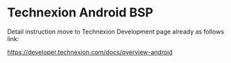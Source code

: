 Technexion Android BSP
==========

Detail instruction move to Technexion Development page already as follows link:

https://developer.technexion.com/docs/overview-android
